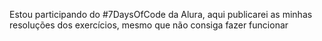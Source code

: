 Estou participando do #7DaysOfCode da Alura, aqui publicarei as minhas resoluções dos exercícios, mesmo que não consiga fazer funcionar
